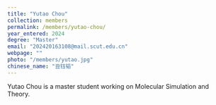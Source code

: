 ```yaml
---
title: "Yutao Chou"
collection: members
permalink: /members/yutao-chou/
year_entered: 2024
degree: "Master"
email: "202420163108@mail.scut.edu.cn"
webpage: ""
photo: "/members/yutao.jpg"
chinese_name: "丑钰韬"
---
```

Yutao Chou is a master student working on Molecular Simulation and Theory.